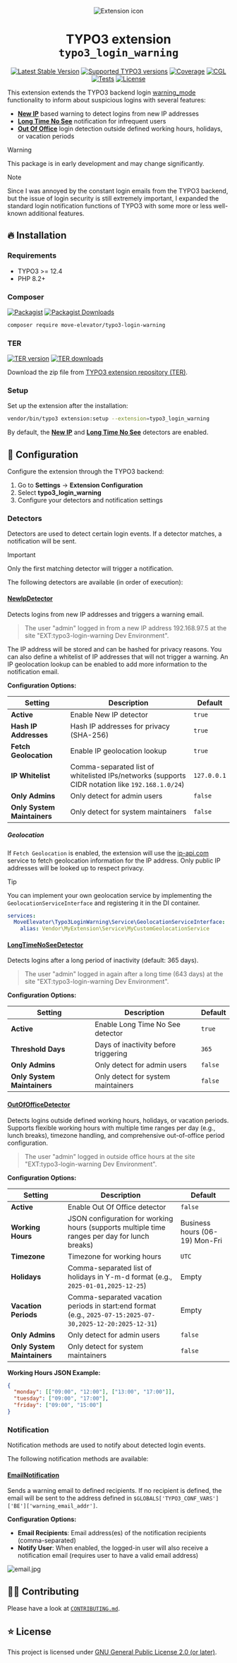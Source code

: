 <div align="center">

![Extension icon](Resources/Public/Icons/Extension.svg)

# TYPO3 extension `typo3_login_warning`

[![Latest Stable Version](https://typo3-badges.dev/badge/typo3_login_warning/version/shields.svg)](https://extensions.typo3.org/extension/typo3_login_warning)
[![Supported TYPO3 versions](https://typo3-badges.dev/badge/typo3_login_warning/typo3/shields.svg)](https://extensions.typo3.org/extension/typo3_login_warning)
[![Coverage](https://img.shields.io/coverallsCoverage/github/move-elevator/typo3-login-warning?logo=coveralls)](https://coveralls.io/github/move-elevator/typo3-login-warning)
[![CGL](https://img.shields.io/github/actions/workflow/status/move-elevator/typo3-login-warning/cgl.yml?label=cgl&logo=github)](https://github.com/move-elevator/typo3-login-warning/actions/workflows/cgl.yml)
[![Tests](https://img.shields.io/github/actions/workflow/status/move-elevator/typo3-login-warning/tests.yml?label=tests&logo=github)](https://github.com/move-elevator/typo3-login-warning/actions/workflows/tests.yml)
[![License](https://poser.pugx.org/move-elevator/typo3-login-warning/license)](LICENSE.md)

</div>

This extension extends the TYPO3 backend login [warning_mode](https://docs.typo3.org/m/typo3/reference-coreapi/main/en-us/Security/GuidelinesIntegrators/GlobalTypo3Options.html#security-global-typo3-options-warning-mode) functionality to inform about suspicious logins with several features:

- [**New IP**](#newipdetector) based warning to detect logins from new IP addresses
- [**Long Time No See**](#longtimenoseedetector) notification for infrequent users
- [**Out Of Office**](#outofofficedetector) login detection outside defined working hours, holidays, or vacation periods

> [!WARNING]
> This package is in early development and may change significantly.

> [!NOTE]
> Since I was annoyed by the constant login emails from the TYPO3 backend, but the issue of login security is still extremely important, I expanded the standard login notification functions of TYPO3 with some more or less well-known additional features.

## 🔥 Installation

### Requirements

* TYPO3 >= 12.4
* PHP 8.2+

### Composer

[![Packagist](https://img.shields.io/packagist/v/move-elevator/typo3-login-warning?label=version&logo=packagist)](https://packagist.org/packages/move-elevator/typo3-login-warning)
[![Packagist Downloads](https://img.shields.io/packagist/dt/move-elevator/typo3-login-warning?color=brightgreen)](https://packagist.org/packages/move-elevator/typo3-login-warning)

``` bash
composer require move-elevator/typo3-login-warning
```

### TER

[![TER version](https://typo3-badges.dev/badge/typo3_login_warning/version/shields.svg)](https://extensions.typo3.org/extension/typo3_login_warning)
[![TER downloads](https://typo3-badges.dev/badge/typo3_login_warning/downloads/shields.svg)](https://extensions.typo3.org/extension/typo3_login_warning)

Download the zip file from [TYPO3 extension repository (TER)](https://extensions.typo3.org/extension/typo3_login_warning).

### Setup

Set up the extension after the installation:

``` bash
vendor/bin/typo3 extension:setup --extension=typo3_login_warning
```

By default, the [**New IP**](#newipdetector) and [**Long Time No See**](#longtimenoseedetector) detectors are enabled.

## 🧰 Configuration

Configure the extension through the TYPO3 backend:

1. Go to **Settings** → **Extension Configuration**
2. Select **typo3_login_warning**
3. Configure your detectors and notification settings

### Detectors

Detectors are used to detect certain login events. If a detector matches, a notification will be sent.

> [!IMPORTANT]
> Only the first matching detector will trigger a notification.

The following detectors are available (in order of execution):

#### [NewIpDetector](Classes/Detector/NewIpDetector.php)

Detects logins from new IP addresses and triggers a warning email.

> The user "admin" logged in from a new IP address 192.168.97.5 at the site "EXT:typo3-login-warning Dev Environment".

The IP address will be stored and can be hashed for privacy reasons. You can also define a whitelist of IP addresses that will not trigger a warning. An IP geolocation lookup can be enabled to add more information to the notification email.

**Configuration Options:**

| Setting | Description | Default     |
|---------|-------------|-------------|
| **Active** | Enable New IP detector | `true`      |
| **Hash IP Addresses** | Hash IP addresses for privacy (SHA-256) | `true`      |
| **Fetch Geolocation** | Enable IP geolocation lookup | `true`      |
| **IP Whitelist** | Comma-separated list of whitelisted IPs/networks (supports CIDR notation like `192.168.1.0/24`) | `127.0.0.1` |
| **Only Admins** | Only detect for admin users | `false`     |
| **Only System Maintainers** | Only detect for system maintainers | `false`     |

##### Geolocation

If `Fetch Geolocation` is enabled, the extension will use the [ip-api.com](https://ip-api.com/) service to fetch geolocation information for the IP address. Only public IP addresses will be looked up to respect privacy.

> [!TIP]
> You can implement your own geolocation service by implementing the `GeolocationServiceInterface` and registering it in the DI container.

```yaml
services:
  MoveElevator\Typo3LoginWarning\Service\GeolocationServiceInterface:
    alias: Vendor\MyExtension\Service\MyCustomGeolocationService
```

#### [LongTimeNoSeeDetector](Classes/Detector/LongTimeNoSeeDetector.php)

Detects logins after a long period of inactivity (default: 365 days).

> The user "admin" logged in again after a long time (643 days) at the site "EXT:typo3-login-warning Dev Environment".

**Configuration Options:**

| Setting | Description | Default |
|---------|-------------|---------|
| **Active** | Enable Long Time No See detector | `true` |
| **Threshold Days** | Days of inactivity before triggering | `365` |
| **Only Admins** | Only detect for admin users | `false` |
| **Only System Maintainers** | Only detect for system maintainers | `false` |

#### [OutOfOfficeDetector](Classes/Detector/OutOfOfficeDetector.php)

Detects logins outside defined working hours, holidays, or vacation periods. Supports flexible working hours with multiple time ranges per day (e.g., lunch breaks), timezone handling, and comprehensive out-of-office period configuration.

> The user "admin" logged in outside office hours at the site "EXT:typo3-login-warning Dev Environment".

**Configuration Options:**

| Setting | Description | Default                        |
|---------|-------------|--------------------------------|
| **Active** | Enable Out Of Office detector | `false`                        |
| **Working Hours** | JSON configuration for working hours (supports multiple time ranges per day for lunch breaks) | Business hours (06-19) Mon-Fri |
| **Timezone** | Timezone for working hours | `UTC`                          |
| **Holidays** | Comma-separated list of holidays in Y-m-d format (e.g., `2025-01-01,2025-12-25`) | Empty                          |
| **Vacation Periods** | Comma-separated vacation periods in start:end format (e.g., `2025-07-15:2025-07-30,2025-12-20:2025-12-31`) | Empty                          |
| **Only Admins** | Only detect for admin users | `false`                        |
| **Only System Maintainers** | Only detect for system maintainers | `false`                        |

**Working Hours JSON Example:**
```json
{
  "monday": [["09:00", "12:00"], ["13:00", "17:00"]],
  "tuesday": ["09:00", "17:00"],
  "friday": ["09:00", "15:00"]
}
```

### Notification

Notification methods are used to notify about detected login events.

The following notification methods are available:

#### [EmailNotification](Classes/Notification/EmailNotification.php)

Sends a warning email to defined recipients. If no recipient is defined, the email will be sent to the address defined in `$GLOBALS['TYPO3_CONF_VARS']['BE']['warning_email_addr']`.

**Configuration Options:**
- **Email Recipients**: Email address(es) of the notification recipients (comma-separated)
- **Notify User**: When enabled, the logged-in user will also receive a notification email (requires user to have a valid email address)

![email.jpg](Documentation/Images/email.jpg)

## 🧑‍💻 Contributing

Please have a look at [`CONTRIBUTING.md`](CONTRIBUTING.md).

## ⭐ License

This project is licensed
under [GNU General Public License 2.0 (or later)](LICENSE.md).